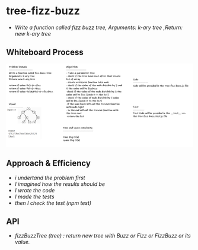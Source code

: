 # tree-fizz-buzz

* *Write a function called fizz buzz tree, Arguments: k-ary tree ,Return: new k-ary tree*

## Whiteboard Process

![tree-fizz-buzz](../images/tree-fizz-buzz.PNG)

## Approach & Efficiency

* *i undertand the problem first*
* *I imagined how the results should be*
* *I wrote the code*
* *I made the tests*
* *then I check the test (npm test)*


## API

* *fizzBuzzTree (tree) : return new tree with Buzz or Fizz or FizzBuzz or its value.*
